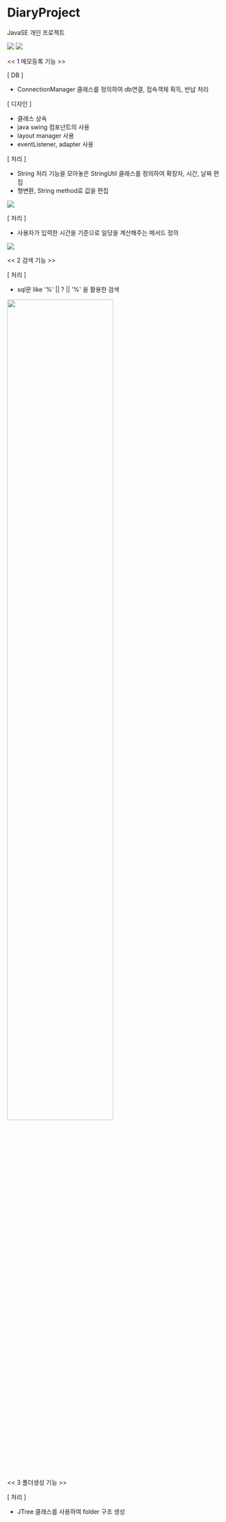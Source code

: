 # DiaryProject
JavaSE 개인 프로젝트

<img src="https://postfiles.pstatic.net/MjAxOTA1MDhfMTM1/MDAxNTU3MjQ1Nzc2NTk4.kkKbqHkZ_UaWcv37-b5olOIpOfSIolPVxySRPBqg0Ywg.rlcHPzdgXD18EEoQwYtc39Kx4ik-uImyUK2AljQHKMIg.PNG.kwjing93/MyMoney_Diary1.png?type=w966">

<img src="https://postfiles.pstatic.net/MjAxOTA1MDhfMSAg/MDAxNTU3MjQ1Nzc5NTUw.AoVMDOQNG0P-G0nhaFp4SqDrwa3tyzBVw1L2YNWeM1kg.WWh0pABHP-O_hiP72HYl2201bgns8AENJwUGtlIoubAg.PNG.kwjing93/MyMoney_Diary2.png?type=w966">

<< 1 메모등록 기능 >>

[ DB ] 
- ConnectionManager 클래스를 정의하여 db연결, 접속객체 획득, 반납 처리

[ 디자인 ]
- 클래스 상속
- java swing 컴포넌트의 사용
- layout manager 사용
- eventListener, adapter 사용

[ 처리 ]
- String 처리 기능을 모아놓은 StringUtil 클래스를 정의하여 확장자, 시간, 날짜 편집
- 형변환, String method로 값을 편집

<img src="https://postfiles.pstatic.net/MjAxOTA1MDhfMjI4/MDAxNTU3MzIyNzUxNTMx.exg0ZPO1IMaoFOmLWv1ZH9PeXDTcPYHuFznuutO-3fkg.I0kKp-4hWpxK2Xay8WGgerbQsth8EPVsPKom_nzkwl8g.PNG.kwjing93/MyMoney_Diary2-2.png?type=w966">

[ 처리 ]
- 사용자가 입력한 시간을 기준으로 일당을 계산해주는 메서드 정의

<img src="https://postfiles.pstatic.net/MjAxOTA1MDhfMTM5/MDAxNTU3MjQ1NzgxMjMy.FfC_ICBjIX6EtBwGJUPkZmo0v0cEIL13U16H9e3rcYQg.g5r8WUH2TLRIxbfdiNRwU05hJfHKh0eRHd99vM4L_0og.PNG.kwjing93/MyMoney_Diary3.png?type=w966">

<< 2 검색 기능 >>

[ 처리 ]
- sql문 like '%' || ? || '%' 을 활용한 검색 

<img width="70%" src="https://postfiles.pstatic.net/MjAxOTA1MDhfMTI3/MDAxNTU3MjQ1NzgzNTYx.-ojDBt5KiBreaetW-z0DASkOd-gqmYUhFDiEcQssXdcg.xax0Kl3r7lVErTesOtuFAh3kspw0TDTu4YMmMsiqOoMg.PNG.kwjing93/MyMoney_Diary4.png?type=w966">

<< 3 폴더생성 기능 >>

[ 처리 ]
- JTree 클래스를 사용하여 folder 구조 생성


